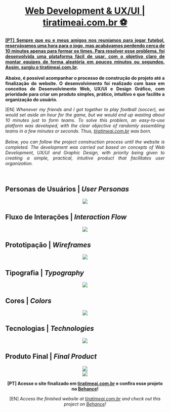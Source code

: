 <div align="center">
  <h1><a href="https://tiratimeai.com.br/">Web Development & UX/UI | tiratimeai.com.br ⚽</h1>
</div>

<p align="justify"><strong>[PT] Sempre que eu e meus amigos nos reuníamos para jogar futebol, reservávamos uma hora para o jogo, mas acabávamos perdendo cerca de 10 minutos apenas para formar os times. Para resolver esse problema, foi desenvolvida uma plataforma fácil de usar, com o objetivo claro de montar equipes de forma aleatória em poucos minutos ou segundos. Assim, surgiu o <a href="https://tiratimeai.com.br/">tiratimeai.com.br</a>.<br><br>Abaixo, é possível acompanhar o processo de construção do projeto até a finalização do website. O desenvolvimento foi realizado com base em conceitos de Desenvolvimento Web, UX/UI e Design Gráfico, com prioridade para criar um produto simples, prático, intuitivo e que facilite a organização do usuário.</strong></p>

<p align="justify">[EN] <em>Whenever my friends and I got together to play football (soccer), we would set aside an hour for the game, but we would end up wasting about 10 minutes just to form teams. To solve this problem, an easy-to-use platform was developed, with the clear objective of randomly assembling teams in a few minutes or seconds. Thus, <a href="https://tiratimeai.com.br/">tiratimeai.com.br</a> was born.<br><br>Below, you can follow the project construction process until the website is completed. The development was carried out based on concepts of Web Development, UX/UI and Graphic Design, with priority being given to creating a simple, practical, intuitive product that facilitates user organization.</em></p>
<br>

<h2 align="left">Personas de Usuários | <em>User Personas</em></h2>

<div align="center">
   <img src="https://github.com/matheusari/matheusari/assets/114448911/66f5582b-c1fc-4a2b-842d-c8acbc0ea5fe">
</div>

<h2 align="left">Fluxo de Interações | <em>Interaction Flow</em></h2>

<div align="center">
   <img src="https://github.com/matheusari/matheusari/assets/114448911/f857bf3b-229a-4cd3-b307-b5c3963e3f52">
</div>

<h2 align="left">Prototipação | <em>Wireframes</em></h2>

<div align="center">
   <img src="https://github.com/matheusari/matheusari/assets/114448911/7488ab2c-6d9b-4537-a206-76e386bf5b8f">
</div>

<h2 align="left">Tipografia | <em>Typography</em></h2>

<div align="center">
   <img src="https://github.com/matheusari/matheusari/assets/114448911/016a916e-a97a-454d-b1a3-c22082cb62af">
</div>

<h2 align="left">Cores | <em>Colors</em></h2>

<div align="center">
   <img src="https://github.com/matheusari/matheusari/assets/114448911/71dc72ab-3f1c-4c5f-accb-b5f55f691e4d">
</div>

<h2 align="left">Tecnologias | <em>Technologies</em></h2>

<div align="center">
   <img src="https://github.com/matheusari/matheusari/assets/114448911/fc0d4572-db04-4e96-908c-1dc5328becf3">
</div>

<h2 align="left">Produto Final | <em>Final Product</em></h2>

<div align="center">
   <img src="https://github.com/matheusari/matheusari/assets/114448911/f9067e57-1c18-4bfb-a69d-fd09f21dd94b">
</div>

<div align="center">
   <img src="https://github.com/matheusari/matheusari/assets/114448911/8eb4632b-a37c-4683-bdab-65b487dd73bb">
</div>

<p align="center"><strong>[PT] Acesse o site finalizado em <a href="https://tiratimeai.com.br/">tiratimeai.com.br</a> e confira esse projeto no <a href="https://www.behance.net/gallery/198907497/Web-Development-UXUI-tiratimeaicombr">Behance</a>!</strong></p>

<p align="center">[EN] <em>Access the finished website at <a href="https://tiratimeai.com.br/">tiratimeai.com.br</a> and check out this project on <a href="https://www.behance.net/gallery/198907497/Web-Development-UXUI-tiratimeaicombr">Behance</a>!</em></p>
